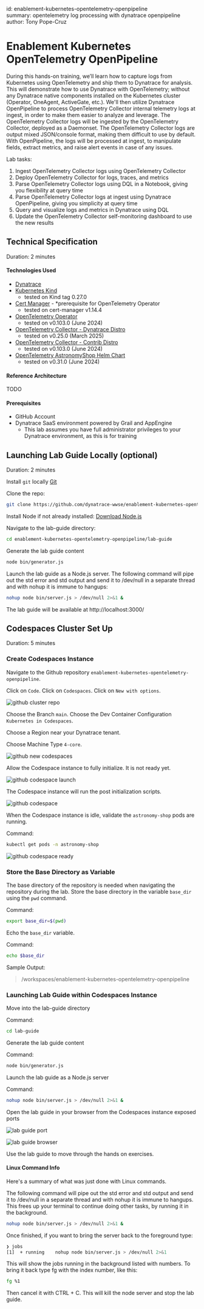 id: enablement-kubernetes-opentelemetry-openpipeline\
summary: opentelemetry log processing with dynatrace openpipeline\
author: Tony Pope-Cruz

# Enablement Kubernetes OpenTelemetry OpenPipeline

During this hands-on training, we’ll learn how to capture logs from Kubernetes using OpenTelemetry and ship them to Dynatrace for analysis.  This will demonstrate how to use Dynatrace with OpenTelemetry; without any Dynatrace native components installed on the Kubernetes cluster (Operator, OneAgent, ActiveGate, etc.).  We'll then utilize Dynatrace OpenPipeline to process OpenTelemetry Collector internal telemetry logs at ingest, in order to make them easier to analyze and leverage.  The OpenTelemetry Collector logs will be ingested by the OpenTelemetry Collector, deployed as a Daemonset.  The OpenTelemetry Collector logs are output mixed JSON/console format, making them difficult to use by default.  With OpenPipeline, the logs will be processed at ingest, to manipulate fields, extract metrics, and raise alert events in case of any issues.

Lab tasks:
1. Ingest OpenTelemetry Collector logs using OpenTelemetry Collector
1. Deploy OpenTelemetry Collector for logs, traces, and metrics
1. Parse OpenTelemetry Collector logs using DQL in a Notebook, giving you flexibility at query time
1. Parse OpenTelemetry Collector logs at ingest using Dynatrace OpenPipeline, giving you simplicity at query time
1. Query and visualize logs and metrics in Dynatrace using DQL
1. Update the OpenTelemetry Collector self-monitoring dashboard to use the new results

<!-- -------------------------->
## Technical Specification 
Duration: 2 minutes

#### Technologies Used
- [Dynatrace](https://www.dynatrace.com/trial)
- [Kubernetes Kind](https://kind.sigs.k8s.io/)
  - tested on Kind tag 0.27.0
- [Cert Manager](https://cert-manager.io/) - *prerequisite for OpenTelemetry Operator
  - tested on cert-manager v1.14.4
- [OpenTelemetry Operator](https://opentelemetry.io/docs/platforms/kubernetes/operator/)
  - tested on v0.103.0 (June 2024)
- [OpenTelemetry Collector - Dynatrace Distro](https://docs.dynatrace.com/docs/extend-dynatrace/opentelemetry/collector/deployment)
  - tested on v0.25.0 (March 2025)
- [OpenTelemetry Collector - Contrib Distro](https://github.com/open-telemetry/opentelemetry-collector-contrib/releases/tag/v0.103.0)
  - tested on v0.103.0 (June 2024)
- [OpenTelemetry AstronomyShop Helm Chart](https://opentelemetry.io/docs/platforms/kubernetes/helm/demo/)
  - tested on v0.31.0 (June 2024)

#### Reference Architecture
TODO

#### Prerequisites
- GitHub Account
- Dynatrace SaaS environment powered by Grail and AppEngine
  - This lab assumes you have full administrator privileges to your Dynatrace environment, as this is for training

<!-- -------------------------->
## Launching Lab Guide Locally (optional)
Duration: 2 minutes

Install `git` locally [Git](https://git-scm.com/downloads)

Clone the repo:
```sh
git clone https://github.com/dynatrace-wwse/enablement-kubernetes-opentelemetry-openpipeline.git 
```

Install Node if not already installed:
[Download Node.js](https://nodejs.org/en/download/package-manager)

Navigate to the lab-guide directory:
```sh
cd enablement-kubernetes-opentelemetry-openpipeline/lab-guide
```

Generate the lab guide content
```sh
node bin/generator.js
```

Launch the lab guide as a Node.js server. The following command will pipe out the std error and std output and send it to /dev/null in a separate thread and with nohup it is immune to hangups:
```sh
nohup node bin/server.js > /dev/null 2>&1 &
```

The lab guide will be available at http://localhost:3000/

<!-- -------------------------->
## Codespaces Cluster Set Up
Duration: 5 minutes

### Create Codespaces Instance

Navigate to the Github repository `enablement-kubernetes-opentelemetry-openpipeline`.

Click on `Code`.  Click on `Codespaces`.  Click on `New with options`.

![github cluster repo](assets/img/github_cluster_repo.png)

Choose the Branch `main`.  Choose the Dev Container Configuration `Kubernetes in Codespaces`.

Choose a Region near your Dynatrace tenant.

Choose Machine Type `4-core`.

![github new codespaces](assets/img/github_cluster_new_codespaces.png)

Allow the Codespace instance to fully initialize.  It is not ready yet.

![github codespace launch](assets/img/github_codespace_launch.png)

The Codespace instance will run the post initialization scripts.

![github codespace ](assets/img/github_codespace_create.png)

When the Codespace instance is idle, validate the `astronomy-shop` pods are running.

Command:
```sh
kubectl get pods -n astronomy-shop
```

![github codespace ready](assets/img/github_codespace_ready.png)

### Store the Base Directory as Variable

The base directory of the repository is needed when navigating the repository during the lab.  Store the base directory in the variable `base_dir` using the `pwd` command.

Command:
```sh
export base_dir=$(pwd)
```

Echo the `base_dir` variable.

Command:
```sh
echo $base_dir
```

Sample Output:
> /workspaces/enablement-kubernetes-opentelemetry-openpipeline

### Launching Lab Guide within Codespaces Instance

Move into the lab-guide directory

Command:
```sh
cd lab-guide
```

Generate the lab guide content

Command:
```sh
node bin/generator.js
```

Launch the lab guide as a Node.js server

Command:
```sh
nohup node bin/server.js > /dev/null 2>&1 &
```

Open the lab guide in your browser from the Codespaces instance exposed ports

![lab guide port](assets/img/github_codespace_lab_guide_port.png)

![lab guide browser](assets/img/github_codespace_lab_guide_browser.png)

Use the lab guide to move through the hands on exercises.

#### Linux Command Info

Here's a summary of what was just done with Linux commands.

The following command will pipe out the std error and std output and send it to /dev/null in a separate thread and with nohup it is immune to hangups. This frees up your terminal to continue doing other tasks, by running it in the background.

```sh
nohup node bin/server.js > /dev/null 2>&1 &
```

Once finished, if you want to bring the server back to the foreground type:

```sh
❯ jobs
[1]  + running    nohup node bin/server.js > /dev/null 2>&1
```

This will show the jobs running in the background listed with numbers. To bring it back type fg with the index number, like this:

```sh
fg %1
```

Then cancel it with CTRL + C.  This will kill the node server and stop the lab guide.

